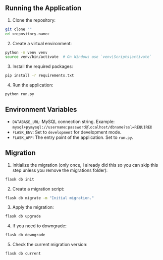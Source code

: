 ## Running the Application
1. Clone the repository:
```bash
git clone ""
cd <repository-name>
```
2. Create a virtual environment:
```bash
python -m venv venv
source venv/bin/activate  # On Windows use `venv\Scripts\activate`
```
3. Install the required packages:
```bash
pip install -r requirements.txt
```
4. Run the application:
```bash
python run.py
```

## Environment Variables
- `DATABASE_URL`: MySQL connection string. Example: `mysql+pymysql://username:password@localhost/dbname?ssl=REQUIRED`
- `FLASK_ENV`: Set to `development` for development mode.
- `FLASK_APP`: The entry point of the application. Set to `run.py`.

## Migration
1. Initialize the migration (only once, I already did this so you can skip this step unless you remove the migrations folder):
```bash
flask db init
```
2. Create a migration script:
```bash
flask db migrate -m "Initial migration."
```
3. Apply the migration:
```bash
flask db upgrade
```
4. If you need to downgrade:
```bash
flask db downgrade
```
5. Check the current migration version:
```bash
flask db current
```

